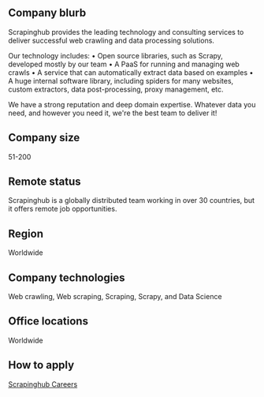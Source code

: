 ## Company blurb

Scrapinghub provides the leading technology and consulting services to deliver successful web crawling and data processing solutions.

Our technology includes:
 • Open source libraries, such as Scrapy, developed mostly by our team
 • A PaaS for running and managing web crawls
 • A service that can automatically extract data based on examples
 • A huge internal software library, including spiders for many websites, custom extractors, data post-processing, proxy management, etc.

We have a strong reputation and deep domain expertise. Whatever data you need, and however you need it, we're the best team to deliver it!

## Company size

51-200

## Remote status

Scrapinghub is a globally distributed team working in over 30 countries, but it offers remote job opportunities.

## Region

Worldwide

## Company technologies

Web crawling, Web scraping, Scraping, Scrapy, and Data Science

## Office locations

Worldwide

## How to apply

[Scrapinghub Careers](https://apply.workable.com/scrapinghub/)
